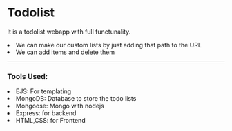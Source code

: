 # Todolist
It is a todolist webapp with full functunality.
<li>We can make our custom lists by just adding that path to the URL</li>
<li>We can add items and delete them</li>
<hr>
<h3>Tools Used:</h3>
<li>EJS: For templating</li>
<li>MongoDB: Database to store the todo lists</li>
<li>Mongoose: Mongo with nodejs</li>
<li>Express: for backend</li>
<li>HTML,CSS: for Frontend</li>

